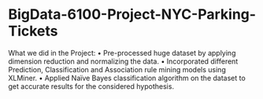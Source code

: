 # BigData-6100-Project-NYC-Parking-Tickets

What we did in the Project:
•	Pre-processed huge dataset by applying dimension reduction and normalizing the data.
•	Incorporated different Prediction, Classification and Association rule mining models using XLMiner.
•	Applied Naïve Bayes classification algorithm on the dataset to get accurate results for the considered hypothesis.
